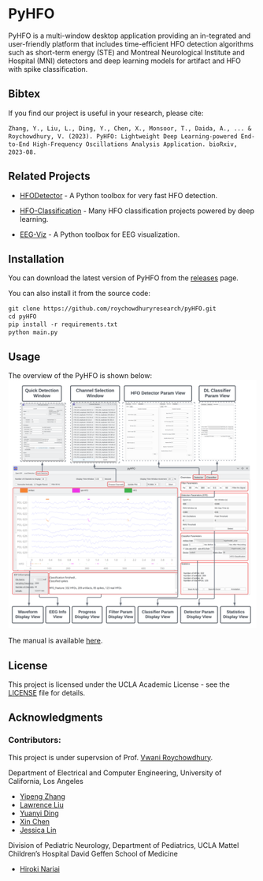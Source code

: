 # PyHFO

PyHFO is a multi-window desktop application providing an in-tegrated and user-friendly platform that includes time-efficient HFO detection algorithms such as short-term energy (STE) and Montreal Neurological Institute and Hospital (MNI) detectors and deep learning models for artifact and HFO with spike classification.

## Bibtex
If you find our project is useful in your research, please cite:

```
Zhang, Y., Liu, L., Ding, Y., Chen, X., Monsoor, T., Daida, A., ... & Roychowdhury, V. (2023). PyHFO: Lightweight Deep Learning-powered End-to-End High-Frequency Oscillations Analysis Application. bioRxiv, 2023-08.
```

## Related Projects

* [HFODetector](https://github.com/roychowdhuryresearch/HFO_Detector) - A Python toolbox for very fast HFO detection.

* [HFO-Classification](https://github.com/roychowdhuryresearch/HFO-Classification) - Many HFO classification projects powered by deep learning.

* [EEG-Viz](https://github.com/roychowdhuryresearch/HFO-Classification) - A Python toolbox for EEG visualization.


## Installation

You can download the latest version of PyHFO from the [releases](https://github.com/roychowdhuryresearch/pyHFO/releases/tag/Initial-Release) page.

You can also install it from the source code:

```
git clone https://github.com/roychowdhuryresearch/pyHFO.git 
cd pyHFO
pip install -r requirements.txt
python main.py
```

## Usage

The overview of the PyHFO is shown below:
![Alt text](img/overview.png)


The manual is available [here](https://docs.google.com/document/d/1KzQpfuPFDk2lr9V3TgSkmc21jISB54ZOxo3pIYKQsp0/edit?usp=sharing).

## License

This project is licensed under the UCLA Academic License - see the [LICENSE](LICENSE) file for details.

## Acknowledgments

### Contributors:
This project is under supervsion of Prof. [Vwani Roychowdhury](https://www.ee.ucla.edu/vwani-p-roychowdhury/).

Department of Electrical and Computer Engineering, University of California, Los Angeles
- [Yipeng Zhang](https://zyp5511.github.io/)
- [Lawrence Liu](https://www.linkedin.com/in/lawrence-liu-0a01391a7/)
- [Yuanyi Ding](https://www.linkedin.com/in/yuanyi-ding-4a981a132/)
- [Xin Chen](https://www.linkedin.com/in/xin-chen-980521/)
- [Jessica Lin](https://www.linkedin.com/in/jessica4903/)

Division of Pediatric Neurology, Department of Pediatrics, UCLA Mattel Children’s Hospital David Geffen School of Medicine
- [Hiroki Nariai](https://www.uclahealth.org/providers/hiroki-nariai)







